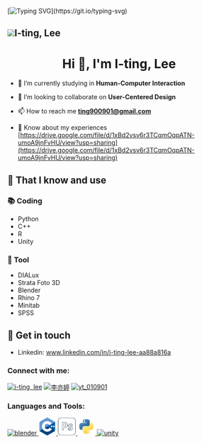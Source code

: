 [![Typing SVG](https://readme-typing-svg.demolab.com?font=Fira+Code&weight=200&letterSpacing=narrow&pause=500&color=000000&center=%E9%8C%AF%E8%AA%A4%E7%9A%84&vCenter=%E9%8C%AF%E8%AA%A4%E7%9A%84&repeat=%E7%9C%9F%E7%9A%84&random=%E9%8C%AF%E8%AA%A4%E7%9A%84&width=435&lines=I'm+I-ting%2C+Lee.;I%E2%80%99m+a+Computer+Science+student%2C+;studying+Human-Computer+Interaction;in+University+of+Nottingham.)](https://git.io/typing-svg)

## <img width="50px" src="https://raw.githubusercontent.com/ms314006/ms314006/basic/resource/gqsm.png" />I-ting, Lee 



<h1 align="center">Hi 👋, I'm I-ting, Lee</h1>

- 🔭 I’m currently studying in **Human-Computer Interaction**

- 👯 I’m looking to collaborate on **User-Centered Design**

- 📫 How to reach me **ting900901@gmail.com**

- 📄 Know about my experiences [https://drive.google.com/file/d/1xBd2vsv6r3TCqmOqpATN-umoA9jnFvHU/view?usp=sharing](https://drive.google.com/file/d/1xBd2vsv6r3TCqmOqpATN-umoA9jnFvHU/view?usp=sharing)

## 🧠 That I know and use
### 📚 Coding
- Python
- C++
- R
- Unity

### 🔧 Tool
- DIALux
- Strata Foto 3D
- Blender
- Rhino 7
- Minitab
- SPSS

## 🔗 Get in touch
- Linkedin: www.linkedin.com/in/i-ting-lee-aa88a816a
  



<h3 align="left">Connect with me:</h3>
<p align="left">
<a href="https://linkedin.com/in/i-ting, lee" target="blank"><img align="center" src="https://raw.githubusercontent.com/rahuldkjain/github-profile-readme-generator/master/src/images/icons/Social/linked-in-alt.svg" alt="i-ting, lee" height="30" width="40" /></a>
<a href="https://fb.com/李亦婷" target="blank"><img align="center" src="https://raw.githubusercontent.com/rahuldkjain/github-profile-readme-generator/master/src/images/icons/Social/facebook.svg" alt="李亦婷" height="30" width="40" /></a>
<a href="https://instagram.com/yt_010901" target="blank"><img align="center" src="https://raw.githubusercontent.com/rahuldkjain/github-profile-readme-generator/master/src/images/icons/Social/instagram.svg" alt="yt_010901" height="30" width="40" /></a>
</p>

<h3 align="left">Languages and Tools:</h3>
<p align="left"> <a href="https://www.blender.org/" target="_blank" rel="noreferrer"> <img src="https://download.blender.org/branding/community/blender_community_badge_white.svg" alt="blender" width="40" height="40"/> </a> <a href="https://www.w3schools.com/cpp/" target="_blank" rel="noreferrer"> <img src="https://raw.githubusercontent.com/devicons/devicon/master/icons/cplusplus/cplusplus-original.svg" alt="cplusplus" width="40" height="40"/> </a> <a href="https://www.photoshop.com/en" target="_blank" rel="noreferrer"> <img src="https://raw.githubusercontent.com/devicons/devicon/master/icons/photoshop/photoshop-line.svg" alt="photoshop" width="40" height="40"/> </a> <a href="https://www.python.org" target="_blank" rel="noreferrer"> <img src="https://raw.githubusercontent.com/devicons/devicon/master/icons/python/python-original.svg" alt="python" width="40" height="40"/> </a> <a href="https://unity.com/" target="_blank" rel="noreferrer"> <img src="https://www.vectorlogo.zone/logos/unity3d/unity3d-icon.svg" alt="unity" width="40" height="40"/> </a> </p>


